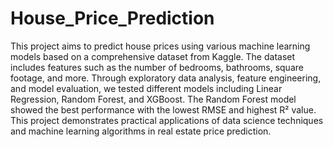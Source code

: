 # House_Price_Prediction

This project aims to predict house prices using various machine learning models based on a comprehensive dataset from Kaggle. The dataset includes features such as the number of bedrooms, bathrooms, square footage, and more. Through exploratory data analysis, feature engineering, and model evaluation, we tested different models including Linear Regression, Random Forest, and XGBoost. The Random Forest model showed the best performance with the lowest RMSE and highest R² value. This project demonstrates practical applications of data science techniques and machine learning algorithms in real estate price prediction.

